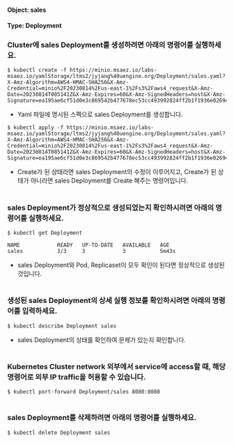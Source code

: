 
#### Object: sales
#### Type: Deployment

### Cluster에 sales Deployment를 생성하려면 아래의 명령어를 실행하세요.

```
$ kubectl create -f https://minio.msaez.io/labs-msaez.io/yamlStorage/ltms2/jyjang%40uengine.org/Deployment/sales.yaml?X-Amz-Algorithm=AWS4-HMAC-SHA256&X-Amz-Credential=minio%2F20230814%2Fus-east-1%2Fs3%2Faws4_request&X-Amz-Date=20230814T085141Z&X-Amz-Expires=60&X-Amz-SignedHeaders=host&X-Amz-Signature=ea195ae6cf51d0e3c869542b477678ec53cc493992824ff2b1f1936e026945fa
```
- Yaml 파일에 명시된 스펙으로 sales Deployment를 생성합니다.

```
$ kubectl apply -f https://minio.msaez.io/labs-msaez.io/yamlStorage/ltms2/jyjang%40uengine.org/Deployment/sales.yaml?X-Amz-Algorithm=AWS4-HMAC-SHA256&X-Amz-Credential=minio%2F20230814%2Fus-east-1%2Fs3%2Faws4_request&X-Amz-Date=20230814T085141Z&X-Amz-Expires=60&X-Amz-SignedHeaders=host&X-Amz-Signature=ea195ae6cf51d0e3c869542b477678ec53cc493992824ff2b1f1936e026945fa
```
- Create가 된 상태라면 sales Deployment의 수정이 이루어지고, Create가 된 상태가 아니라면 sales Deployment를 Create 해주는 명령어입니다.  
#

### sales Deployment가 정상적으로 생성되었는지 확인하시려면 아래의 명령어를 실행하세요.

```
$ kubectl get Deployment

NAME            READY   UP-TO-DATE   AVAILABLE   AGE
sales           3/3     3            3           5m43s

```
- sales Deployment와 Pod, Replicaset이 모두 확인이 된다면 정상적으로 생성된 것입니다.
#

### 생성된 sales Deployment의 상세 실행 정보를 확인하시려면 아래의 명령어를 입력하세요.

```
$ kubectl describe Deployment sales
```
- sales Deployment의 상태를 확인하여 문제가 있는지 확인합니다. 
#

### Kubernetes Cluster network 외부에서 service에 access할 때, 해당 명령어로 외부 IP traffic을 허용할 수 있습니다.

```
$ kubectl port-forward Deployment/sales 8080:8080
```
#

### sales Deployment를 삭제하려면 아래의 명령어를 실행하세요.

```
$ kubectl delete Deployment sales
```
#

